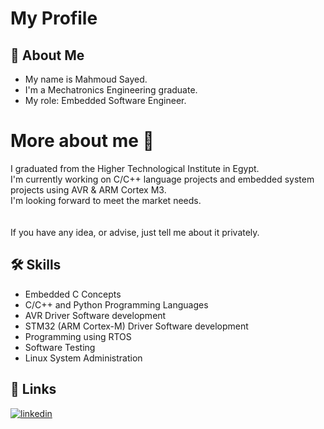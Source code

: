 
# My Profile



## 🚀 About Me
- My name is Mahmoud Sayed.
- I'm a Mechatronics Engineering graduate.
- My role: Embedded Software Engineer.


# More about me 👋
I graduated from the Higher Technological Institute in Egypt.\
I'm currently working on C/C++ language projects and embedded system projects using AVR & ARM Cortex M3.\
I'm looking forward to meet the market needs.\
\
\
If you have any idea, or advise, just tell me about it privately.


## 🛠 Skills
- Embedded C Concepts
- C/C++ and Python Programming Languages 
- AVR Driver Software development
- STM32 (ARM Cortex-M) Driver Software development
- Programming using RTOS
- Software Testing
- Linux System Administration 


## 🔗 Links
[![linkedin](https://img.shields.io/badge/linkedin-0A66C2?style=for-the-badge&logo=linkedin&logoColor=white)](https://www.linkedin.com/in/mahmoud-sayed-46a25021a/)


